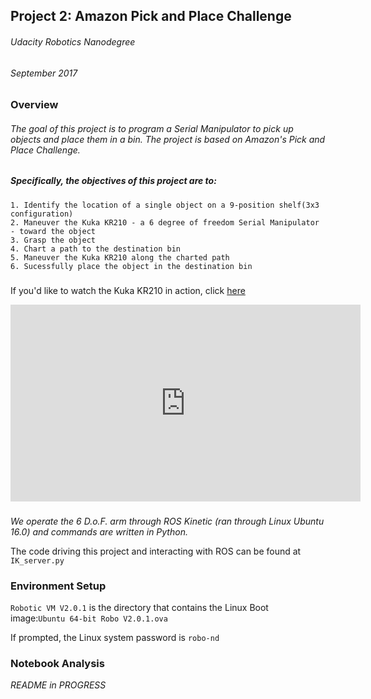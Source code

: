 ## Project 2: Amazon Pick and Place Challenge
###### Udacity Robotics Nanodegree
###### September 2017


[//]: # (Image References)

[image1]: ./path/image.jpg
[image2]: ./path/image.jpg
[image3]: ./path/image.jpg
[image4]: ./path/image.jpg
[image5]: ./path/image.jpg
[image6]: ./path/image.jpg

###
###
###

### Overview

###### The goal of this project is to program a Serial Manipulator to pick up objects and place them in a bin. The project is based on Amazon's Pick and Place Challenge.


##### Specifically, the objectives of this project are to:
	1. Identify the location of a single object on a 9-position shelf(3x3 configuration)
	2. Maneuver the Kuka KR210 - a 6 degree of freedom Serial Manipulator - toward the object
	3. Grasp the object
	4. Chart a path to the destination bin
	5. Maneuver the Kuka KR210 along the charted path
	6. Sucessfully place the object in the destination bin

###

If you'd like to watch the Kuka KR210 in action, click [here](https://youtu.be/rV0lWmJ7uOM)

<iframe width="560" height="315" src="https://www.youtube.com/embed/rV0lWmJ7uOM" frameborder="0" allowfullscreen></iframe>

###

###

*We operate the 6 D.o.F. arm through ROS Kinetic (ran through Linux Ubuntu 16.0) and commands are written in Python.*

The code driving this project and interacting with ROS can be found at `IK_server.py`


### Environment Setup

`Robotic VM V2.0.1` is the directory that contains the Linux Boot image:`Ubuntu 64-bit Robo V2.0.1.ova`

If prompted, the Linux system password is `robo-nd`




### Notebook Analysis

*README in PROGRESS*

